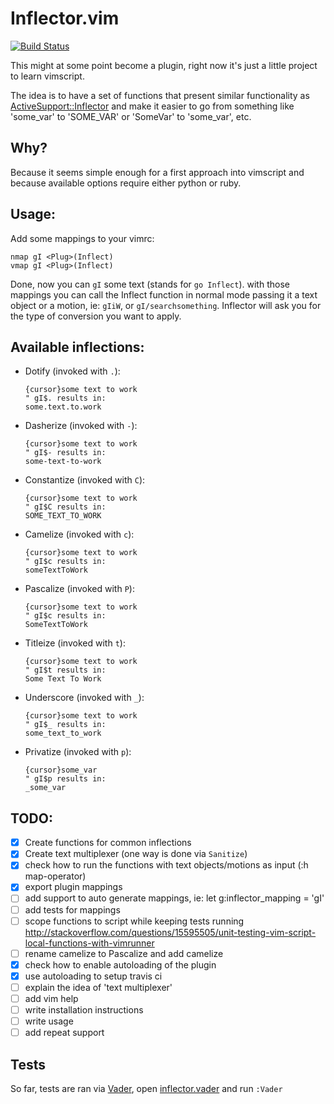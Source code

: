 Inflector.vim
=============

[![Build Status](https://travis-ci.org/farfanoide/inflector.vim.svg?branch=master)](https://travis-ci.org/farfanoide/inflector.vim)

This might at some point become a plugin, right now it's just a little project
to learn vimscript.

The idea is to have a set of functions that present similar functionality as
[ActiveSupport::Inflector][inflector] and make it easier to go from something
like 'some_var' to 'SOME_VAR' or 'SomeVar' to 'some_var', etc.

Why?
----
Because it seems simple enough for a first approach into vimscript and because
available options require either python or ruby.

Usage:
------

Add some mappings to your vimrc:

```vim
nmap gI <Plug>(Inflect)
vmap gI <Plug>(Inflect)
```

Done, now you can `gI` some text (stands for `go Inflect`).
with those mappings you can call the Inflect function in normal mode passing it
a text object or a motion, ie: `gIiW`, or `gI/searchsomething`. Inflector will
ask you for the type of conversion you want to apply.

Available inflections:
----------------------

- Dotify (invoked with `.`):

    ```vim
    {cursor}some text to work
    " gI$. results in:
    some.text.to.work
    ```

- Dasherize (invoked with `-`):

    ```vim
    {cursor}some text to work
    " gI$- results in:
    some-text-to-work
    ```

- Constantize (invoked with `C`):

    ```vim
    {cursor}some text to work
    " gI$C results in:
    SOME_TEXT_TO_WORK
    ```

- Camelize (invoked with `c`):

    ```vim
    {cursor}some text to work
    " gI$c results in:
    someTextToWork
    ```
- Pascalize (invoked with `P`):

    ```vim
    {cursor}some text to work
    " gI$c results in:
    SomeTextToWork
    ```

- Titleize (invoked with `t`):

    ```vim
    {cursor}some text to work
    " gI$t results in:
    Some Text To Work
    ```

- Underscore (invoked with `_`):

    ```vim
    {cursor}some text to work
    " gI$_ results in:
    some_text_to_work
    ```

- Privatize (invoked with `p`):

    ```vim
    {cursor}some_var
    " gI$p results in:
    _some_var
    ```

TODO:
-----

- [x] Create functions for common inflections
- [x] Create text multiplexer (one way is done via `Sanitize`)
- [x] check how to run the functions with text objects/motions as input (:h map-operator)
- [x] export plugin mappings
- [ ] add support to auto generate mappings, ie: let g:inflector_mapping = 'gI'
- [ ] add tests for mappings
- [ ] scope functions to script while keeping tests running http://stackoverflow.com/questions/15595505/unit-testing-vim-script-local-functions-with-vimrunner
- [ ] rename camelize to Pascalize and add camelize
- [x] check how to enable autoloading of the plugin
- [x] use autoloading to setup travis ci
- [ ] explain the idea of 'text multiplexer'
- [ ] add vim help
- [ ] write installation instructions
- [ ] write usage
- [ ] add repeat support

Tests
-----

So far, tests are ran via [Vader][vader], open
[inflector.vader](./test/inflector.vader) and run `:Vader`

[inflector]: http://api.rubyonrails.org/classes/ActiveSupport/Inflector.html
[vader]: https://github.com/junegunn/vader.vim
